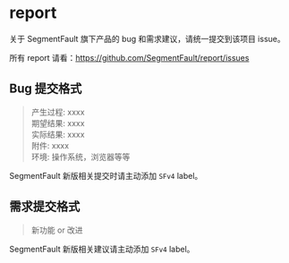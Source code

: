 report
======

关于 SegmentFault 旗下产品的 bug 和需求建议，请统一提交到该项目 issue。

所有 report 请看：https://github.com/SegmentFault/report/issues

Bug 提交格式
------

> 产生过程: xxxx  
> 期望结果: xxxx  
> 实际结果: xxxx  
> 附件: xxxx  
> 环境: 操作系统，浏览器等等  

SegmentFault 新版相关提交时请主动添加 `SFv4` label。

需求提交格式
------------

> 新功能 or 改进

SegmentFault 新版相关建议请主动添加 `SFv4` label。

<!--
如果是对站点的讨论请到子站 http://segmentfault.com/0x

感谢提交者
----
提交的 bug 如果被标记了 `up` 标签，我们将送作者 SegmentFault定制精美小礼品 以示感谢，请作者主动私信官微 [@SegmentFault](http://weibo.com/segmentfault) 领取礼品，私信内容需包括自己的问题链接、收件地址、收件人、联系电话。
-->
